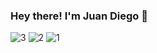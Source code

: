 ### Hey there! I'm Juan Diego 👋


![3](https://github.com/JDiegx/JDiegx/assets/147659518/eef4aee1-46e2-414c-819e-6c0117496613)
![2](https://github.com/JDiegx/JDiegx/assets/147659518/27b5957f-3cda-4f99-ad93-d2e3180b916b)
![1](https://github.com/JDiegx/JDiegx/assets/147659518/904aaadf-5fff-4b1d-95c2-c83eeaa14dd0)
